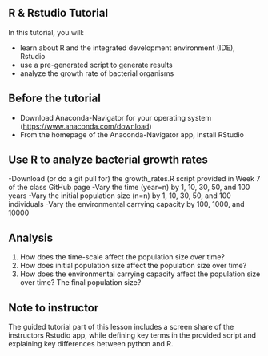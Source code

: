 ## R & Rstudio Tutorial

In this tutorial, you will:
- learn about R and the integrated development environment (IDE), Rstudio
- use a pre-generated script to generate results
- analyze the growth rate of bacterial organisms

## Before the tutorial
- Download Anaconda-Navigator for your operating system (https://www.anaconda.com/download)
- From the homepage of the Anaconda-Navigator app, install RStudio

## Use R to analyze bacterial growth rates
-Download (or do a git pull for) the growth_rates.R script provided in Week 7 of the class GitHub page
-Vary the time (year=n) by 1, 10, 30, 50, and 100 years
-Vary the initial population size (n=n) by 1, 10, 30, 50, and 100 individuals
-Vary the environmental carrying capacity by 100, 1000, and 10000

## Analysis
1. How does the time-scale affect the population size over time?
2. How does initial population size affect the population size over time?
3. How does the environmental carrying capacity affect the population size over time? The final population size?

## Note to instructor 
The guided tutorial part of this lesson includes a screen share of the instructors Rstudio app, 
while defining key terms in the provided script and explaining key differences between python and R. 
